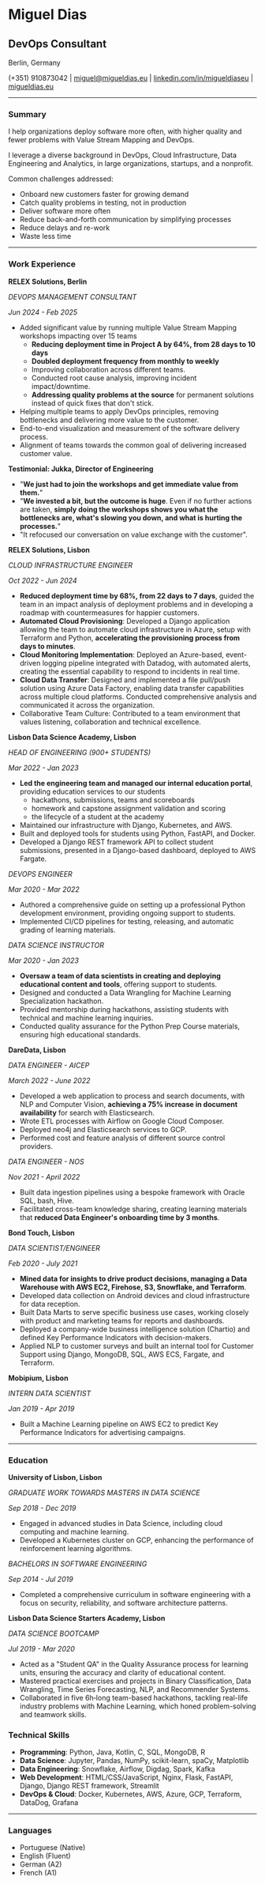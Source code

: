 # Miguel Dias

## DevOps Consultant

Berlin, Germany

(+351) 910873042 | miguel@migueldias.eu | [linkedin.com/in/migueldiaseu](www.linkedin.com/in/migueldiaseu) | [migueldias.eu](migueldias.eu)

---

### Summary

I help organizations deploy software more often, with higher quality and fewer problems with Value Stream Mapping and DevOps.

I leverage a diverse background in DevOps, Cloud Infrastructure, Data Engineering and Analytics, in large organizations, startups, and a nonprofit.

Common challenges addressed:

- Onboard new customers faster for growing demand
- Catch quality problems in testing, not in production
- Deliver software more often
- Reduce back-and-forth communication by simplifying processes
- Reduce delays and re-work
- Waste less time

---

### Work Experience

**RELEX Solutions, Berlin**

_DEVOPS MANAGEMENT CONSULTANT_

_Jun 2024 - Feb 2025_

- Added significant value by running multiple Value Stream Mapping workshops impacting over 15 teams
  - **Reducing deployment time in Project A by 64%, from 28 days to 10 days**
  - **Doubled deployment frequency from monthly to weekly**
  - Improving collaboration across different teams.
  - Conducted root cause analysis, improving incident impact/downtime.
  - **Addressing quality problems at the source** for permanent solutions instead of quick fixes that don't stick.
- Helping multiple teams to apply DevOps principles, removing bottlenecks and delivering more value to the customer.
- End-to-end visualization and measurement of the software delivery process.
- Alignment of teams towards the common goal of delivering increased customer value.

**Testimonial: Jukka, Director of Engineering**

* "**We just had to join the workshops and get immediate value from them.**"
* "**We invested a bit, but the outcome is huge**. Even if no further actions are taken, **simply doing the workshops shows you what the bottlenecks are, what's slowing you down, and what is hurting the processes.**"
* "It refocused our conversation on value exchange with the customer".

**RELEX Solutions, Lisbon**

_CLOUD INFRASTRUCTURE ENGINEER_

_Oct 2022 - Jun 2024_

- **Reduced deployment time by 68%, from 22 days to 7 days**, guided the team in an impact analysis of deployment problems and in developing a roadmap with countermeasures for happier customers.
- **Automated Cloud Provisioning**: Developed a Django application allowing the team to automate cloud infrastructure in Azure, setup with Terraform and Python, **accelerating the provisioning process from days to minutes**.
- **Cloud Monitoring Implementation**: Deployed an Azure-based, event-driven logging pipeline integrated with Datadog, with automated alerts, creating the essential capability to respond to incidents in real time.
- **Cloud Data Transfer**: Designed and implemented a file pull/push solution using Azure Data Factory, enabling data transfer capabilities across multiple cloud platforms. Conducted comprehensive analysis and communicated it across the organization.
- Collaborative Team Culture: Contributed to a team environment that values listening, collaboration and technical excellence.

**Lisbon Data Science Academy, Lisbon**

_HEAD OF ENGINEERING (900+ STUDENTS)_

_Mar 2022 - Jan 2023_

- **Led the engineering team and managed our internal education portal**, providing education services to our students
  - hackathons, submissions, teams and scoreboards
  - homework and capstone assignment validation and scoring
  - the lifecycle of a student at the academy
- Maintained our infrastructure with Django, Kubernetes, and AWS.
- Built and deployed tools for students using Python, FastAPI, and Docker.
- Developed a Django REST framework API to collect student submissions, presented in a Django-based dashboard, deployed to AWS Fargate.

_DEVOPS ENGINEER_

_Mar 2020 - Mar 2022_

- Authored a comprehensive guide on setting up a professional Python development environment, providing ongoing support to students.
- Implemented CI/CD pipelines for testing, releasing, and automatic grading of learning materials.

_DATA SCIENCE INSTRUCTOR_

_Mar 2020 - Jan 2023_

- **Oversaw a team of data scientists in creating and deploying educational content and tools**, offering support to students.
- Designed and conducted a Data Wrangling for Machine Learning Specialization hackathon.
- Provided mentorship during hackathons, assisting students with technical and machine learning inquiries.
- Conducted quality assurance for the Python Prep Course materials, ensuring high educational standards.

**DareData, Lisbon**

_DATA ENGINEER - AICEP_

_March 2022 - June 2022_

- Developed a web application to process and search documents, with NLP and Computer Vision, **achieving a 75% increase in document availability** for search with Elasticsearch.
- Wrote ETL processes with Airflow on Google Cloud Composer.
- Deployed neo4j and Elasticsearch services to GCP.
- Performed cost and feature analysis of different source control providers.

_DATA ENGINEER - NOS_

_Nov 2021 - April 2022_

- Built data ingestion pipelines using a bespoke framework with Oracle SQL, bash, Hive.
- Facilitated cross-team knowledge sharing, creating learning materials that **reduced Data Engineer's onboarding time by 3 months**.

**Bond Touch, Lisbon**

_DATA SCIENTIST/ENGINEER_

_Feb 2020 - July 2021_

- **Mined data for insights to drive product decisions, managing a Data Warehouse with AWS EC2, Firehose, S3, Snowflake, and Terraform**.
- Developed data collection on Android devices and cloud infrastructure for data reception.
- Built Data Marts to serve specific business use cases, working closely with product and marketing teams for reports and dashboards.
- Deployed a company-wide business intelligence solution (Chartio) and defined Key Performance Indicators with decision-makers.
- Applied NLP to customer surveys and built an internal tool for Customer Support using Django, MongoDB, SQL, AWS ECS, Fargate, and Terraform.

**Mobipium, Lisbon**

_INTERN DATA SCIENTIST_

_Jan 2019 - Apr 2019_

- Built a Machine Learning pipeline on AWS EC2 to predict Key Performance Indicators for advertising campaigns.

---

### Education

**University of Lisbon, Lisbon**

_GRADUATE WORK TOWARDS MASTERS IN DATA SCIENCE_

_Sep 2018 - Dec 2019_

- Engaged in advanced studies in Data Science, including cloud computing and machine learning.
- Developed a Kubernetes cluster on GCP, enhancing the performance of reinforcement learning algorithms.

_BACHELORS IN SOFTWARE ENGINEERING_

_Sep 2014 - Jul 2019_

- Completed a comprehensive curriculum in software engineering with a focus on security, reliability, and software architecture patterns.

**Lisbon Data Science Starters Academy, Lisbon**

_DATA SCIENCE BOOTCAMP_

_Jul 2019 - Mar 2020_

- Acted as a "Student QA" in the Quality Assurance process for learning units, ensuring the accuracy and clarity of educational content.
- Mastered practical exercises and projects in Binary Classification, Data Wrangling, Time Series Forecasting, NLP, and Recommender Systems.
- Collaborated in five 6h‐long team-based hackathons, tackling real-life industry problems with Machine Learning, which honed problem-solving and teamwork skills.

### Technical Skills

- **Programming**: Python, Java, Kotlin, C, SQL, MongoDB, R
- **Data Science**: Jupyter, Pandas, NumPy, scikit-learn, spaCy, Matplotlib
- **Data Engineering**: Snowflake, Airflow, Digdag, Spark, Kafka
- **Web Development**: HTML/CSS/JavaScript, Nginx, Flask, FastAPI, Django, Django REST framework, Streamlit
- **DevOps & Cloud**: Docker, Kubernetes, AWS, Azure, GCP, Terraform, DataDog, Grafana

---

### Languages

- Portuguese (Native)
- English (Fluent)
- German (A2)
- French (A1)
